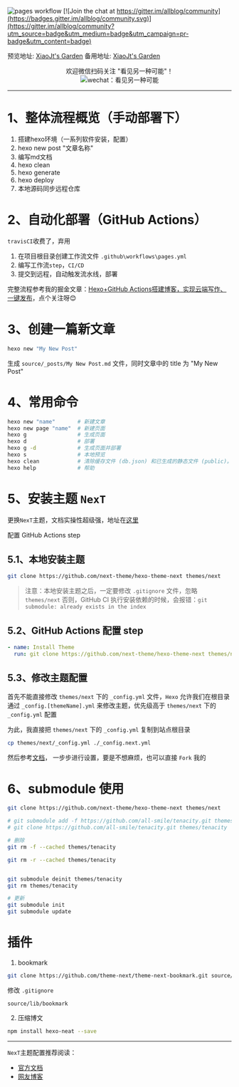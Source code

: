 ![pages workflow](https://github.com/all-smile/blog/actions/workflows/pages.yml/badge.svg)
[![Join the chat at https://gitter.im/allblog/community](https://badges.gitter.im/allblog/community.svg)](https://gitter.im/allblog/community?utm_source=badge&utm_medium=badge&utm_campaign=pr-badge&utm_content=badge)

预览地址: [XiaoJt's Garden](https://blog.i-xiao.space/)
备用地址: [XiaoJt's Garden](https://m.i-xiao.space/)

<center>欢迎微信扫码关注 "看见另一种可能"！</center>

<center><img src="https://cdn.jsdelivr.net/gh/all-smile/nav@1.0.6/static/images/qrcode_wechat.jpg" alt="wechat：看见另一种可能" /></center>

---
# 1、整体流程概览（手动部署下）
1. 搭建hexo环境（一系列软件安装，配置）
2. hexo new post "文章名称"
3. 编写md文档
4. hexo clean
5. hexo generate
6. hexo deploy
7. 本地源码同步远程仓库

# 2、自动化部署（GitHub Actions）

`travisCI`收费了，弃用

1. 在项目根目录创建工作流文件 `.github\workflows\pages.yml`
2. 编写工作流`step`，`CI/CD`
3. 提交到远程，自动触发流水线，部署

完整流程参考我的掘金文章：[Hexo+GitHub Actions搭建博客，实现云端写作、一键发布](https://juejin.cn/post/7133927239153877022)，点个关注呀😊

# 3、创建一篇新文章
```bash
hexo new "My New Post"
```
生成 `source/_posts/My New Post.md` 文件，同时文章中的 title 为 "My New Post"

<!--
# 启动服务
```bash
hexo server

# 静态模式，服务器只处理 public 文件夹内的文件，而不会处理文件变动，
# 在执行时，您应该先自行执行 hexo generate，此模式通常用于生产环境（production mode）下。
hexo server -s
```

# 生成静态文件

`public`目录下

```bash
hexo generate

or
hexo g

# 完成后部署
hexo g -d
```

# 部署到远程站点

```bash
hexo deploy
```

# 自动化部署
```
.travis.yml
```

- `menu_id` 用来高亮页面所属菜单导航
- `social_icons` 小图标
- `auto_cover` 自动添加文章封面
 -->

# 4、常用命令
```bash
hexo new "name"       # 新建文章
hexo new page "name"  # 新建页面
hexo g                # 生成页面
hexo d                # 部署
hexo g -d             # 生成页面并部署
hexo s                # 本地预览
hexo clean            # 清除缓存文件 (db.json) 和已生成的静态文件 (public)。在某些情况（尤其是更换主题后），如果发现您对站点的更改无论如何也不生效，您可能需要运行该命令。
hexo help             # 帮助
```

# 5、安装主题 `NexT`

更换`NexT`主题，文档实操性超级强，地址在[这里](https://theme-next.js.org/docs/getting-started/)

配置 GitHub Actions step

## 5.1、本地安装主题

```bash
git clone https://github.com/next-theme/hexo-theme-next themes/next
```

> 注意：本地安装主题之后，一定要修改 `.gitignore` 文件，忽略 `themes/next`
> 否则，GitHub CI 执行安装依赖的时候，会报错：`git submodule: already exists in the index`

## 5.2、GitHub Actions 配置 step

```yml
- name: Install Theme
  run: git clone https://github.com/next-theme/hexo-theme-next themes/next
```

## 5.3、修改主题配置

首先不能直接修改 `themes/next` 下的 `_config.yml` 文件，`Hexo` 允许我们在根目录通过 `_config.[themeName].yml` 来修改主题，优先级高于 `themes/next` 下的 `_config.yml` 配置

为此，我直接把 `themes/next` 下的 `_config.yml` 复制到站点根目录

```bash
cp themes/next/_config.yml ./_config.next.yml
```

然后参考[文档](https://theme-next.js.org/docs/getting-started/)， 一步步进行设置，要是不想麻烦，也可以直接 `Fork` 我的

# 6、submodule 使用

```bash
git clone https://github.com/next-theme/hexo-theme-next themes/next

# git submodule add -f https://github.com/all-smile/tenacity.git themes/tenacity
# git clone https://github.com/all-smile/tenacity.git themes/tenacity

# 删除
git rm -f --cached themes/tenacity

git rm -r --cached themes/tenacity


git submodule deinit themes/tenacity
git rm themes/tenacity

# 更新
git submodule init
git submodule update
```

# 插件

1. bookmark

```bash
git clone https://github.com/theme-next/theme-next-bookmark.git source/lib/bookmark
```

修改 `.gitignore`
```
source/lib/bookmark
```

2. 压缩博文

```bash
npm install hexo-neat --save
```


---

`NexT`主题配置推荐阅读：
- [官方文档](https://theme-next.js.org/docs/getting-started/)
- [网友博客](https://siriusq.top/Next%E4%B8%BB%E9%A2%98%E7%BE%8E%E5%8C%96.html)